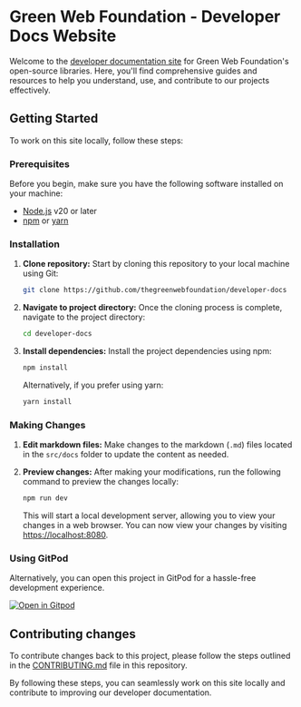 # Green Web Foundation - Developer Docs Website

Welcome to the [developer documentation site](https://developers.thegreenwebfoundation.org/) for Green Web Foundation's open-source libraries. Here, you'll find comprehensive guides and resources to help you understand, use, and contribute to our projects effectively.

## Getting Started

To work on this site locally, follow these steps:

### Prerequisites

Before you begin, make sure you have the following software installed on your machine:

- [Node.js](https://nodejs.org/) v20 or later
- [npm](https://www.npmjs.com/) or [yarn](https://yarnpkg.com/)

### Installation

1. **Clone repository:** Start by cloning this repository to your local machine using Git:

   ```bash
   git clone https://github.com/thegreenwebfoundation/developer-docs
   ```

2. **Navigate to project directory:** Once the cloning process is complete, navigate to the project directory:

   ```bash
   cd developer-docs
   ```

3. **Install dependencies:** Install the project dependencies using npm:

   ```bash
   npm install
   ```

   Alternatively, if you prefer using yarn:

   ```bash
   yarn install
   ```

### Making Changes

1. **Edit markdown files:** Make changes to the markdown (`.md`) files located in the `src/docs` folder to update the content as needed.

2. **Preview changes:** After making your modifications, run the following command to preview the changes locally:

   ```bash
   npm run dev
   ```

   This will start a local development server, allowing you to view your changes in a web browser. You can now view your changes by visiting [https://localhost:8080](https://localhost:8080).

### Using GitPod

Alternatively, you can open this project in GitPod for a hassle-free development experience.

[![Open in Gitpod](https://gitpod.io/button/open-in-gitpod.svg)](https://gitpod.io/#https://github.com/thegreenwebfoundation/developer-docs)

## Contributing changes

To contribute changes back to this project, please follow the steps outlined in the [CONTRIBUTING.md](/CONTRIBUTING.md) file in this repository.

By following these steps, you can seamlessly work on this site locally and contribute to improving our developer documentation.
